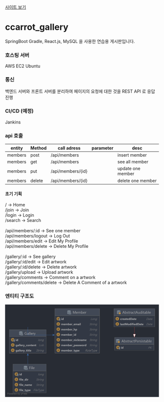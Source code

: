 [사이트 보기](http://ccarrot.kro.kr/)

# ccarrot_gallery
SpringBoot Gradle, React.js, MySQL 을 사용한 연습용 게시판입니다.

### 호스팅 서버
AWS EC2 Ubuntu

### 통신
백엔드 서버와 프론트 서버를 분리하여
페이지의 요청에 대한 것을 REST API 로 응답 진행

### CI/CD (예정)
Jankins

### api 호출
|entity|Method|call adress|parameter|desc|
|------|------|-----------|---------|----|
|members|post|/api/members||insert member|
|members|get|/api/members||see all member|
|members|put|/api/members/{id}||update one member|
|members|delete|/api/members/{id}||delete one member|

#### 초기 기획
/ -> Home <br>
/join -> Join <br>
/login -> Login <br>
/search -> Search <br>
<br>
/api/members/:id -> See one member <br>
/api/members/logout -> Log Out <br>
/api/members/edit -> Edit My Profile <br>
/api/members/delete -> Delete My Profile <br>
<br>
/gallery/:id -> See gallery <br>
/gallery/:id/edit -> Edit artwork <br>
/gallery/:id/delete -> Delete artwork <br>
/gallery/upload -> Upload artwork <br>
/gallery/comments -> Comment on a artwork <br>
/gallery/comments/delete -> Delete A Comment of a artwork <br>

### 엔티티 구조도
![엔티티 구조도](https://github.com/JinGoon-Kim/ccarrot_gallery/blob/main/entityManagerFactory(EntityManagerFactoryBuilder).png)
